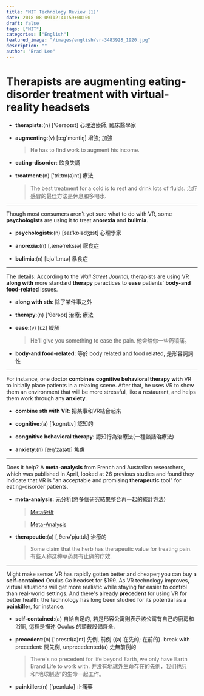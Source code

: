 ```yaml
---
title: "MIT Technology Review (1)"
date: 2018-08-09T12:41:59+08:00
draft: false
tags: ["MIT"]
categories: ["English"]
featured_image: "/images/english/vr-3483928_1920.jpg"
description: ""
author: "Brad Lee"
---
```

# Therapists are augmenting eating-disorder treatment with virtual-reality headsets
* **therapists**:(n) ['θerəpɪst] 心理治療師; 臨床醫學家

* **augmenting**:(v) [ɔ:g'mentiŋ] 增強; 加強

    > He has to find work to augment his income.

* **eating-disorder**: 飲食失調

* **treatment**:(n) ['triːtm(ə)nt] 療法

    > The best treatment for a cold is to rest and drink lots of fluids. 治疗感冒的最佳方法是休息和多喝水.

---
Though most consumers aren't yet sure what to do with VR, some **psychologists** are using it to treat **anorexia** and **bulimia**.

* **psychologists**:(n) [saɪ'kɒlədʒɪst] 心理學家

* **anorexia**:(n) [,ænə'reksɪə] 厭食症

* **bulimia**:(n) [bjʊ'lɪmɪə] 暴食症

---
The details: According to the *Wall Street Journal*, therapists are using VR **along with** more standard **therapy** paractices to **ease** patients' **body-and food-related** issues.

* **along with sth**: 除了某件事之外

* **therapy**:(n) ['θerəpɪ] 治療; 療法

* **ease**:(v) [iːz] 緩解

    > He'll give you something to ease the pain. 他会给你一些药镇痛。

* **body-and food-related**: 等於 body related and food related, 是形容詞詞性

---
For instance, one doctor **combines** **cognitive behavioral therapy** **with** VR to initially place patients in a relaxing scene. After that, he uses VR to show them an environment that will be more stressful, like a restaurant, and helps them work through any **anxiety**.

* **combine sth with VR**: 把某事和VR結合起來

* **cognitive**:(a) ['kɒɡnɪtɪv] 認知的

* **congnitive behavioral therapy**: 認知行為治療法(一種談話治療法)

* **anxiety**:(n) [æŋ'zaɪətɪ] 焦慮

---
Does it help? A **meta-analysis** from French and Australian researchers, which was published in April, looked at 26 previous studies and found they indicate that VR is "an acceptable and promising **therapeutic** tool" for eating-disorder patients.

* **meta-analysis**: 元分析(將多個研究結果整合再一起的統計方法)

    >[Meta分析](https://baike.baidu.com/item/Meta%E5%88%86%E6%9E%90/4019144)

    >[Meta-Analysis](https://baike.baidu.com/item/Meta-Analysis/811753?fr=aladdin)

* **therapeutic**:(a) [,θerə'pjuːtɪk] 治療的

    >Some claim that the herb has therapeutic value for treating pain. 有些人称这种草药具有止痛的疗效.

---
Might make sense: VR has rapidly gotten better and cheaper; you can buy a **self-contained** Oculus Go headset for $199. As VR technology improves, virtual situations will get more realistic while staying far easier to control than real-world settings. And there's already **precedent** for using VR for better health: the technology has long been studied for its potential as a **painkiller**, for instance.

* **self-contained**:(a) 自給自足的, 若是形容公寓則表示該公寓有自己的廚房和浴廁, 這裡是描述 Oculus 的頭戴設備齊全.

* **precedent**:(n) ['presɪd(ə)nt] 先例, 前例 {(a) 在先的; 在前的}. break with precedent: 開先例, unprecedented(a) 史無前例的

    >There's no precedent for life beyond Earth, we only have Earth Brand Life to work with. 并没有地球外生命存在的先例，我们也只和“地球制造”的生命一起工作。

* **painkiller**:(n) ['peɪnkɪlə] 止痛藥
